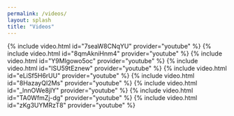 ```yaml
---
permalink: /videos/
layout: splash
title: "Videos"
---
```


{% include video.html id="7seaW8CNqYU" provider="youtube" %}
{% include video.html id="8qmAkniHnm4" provider="youtube" %}
{% include video.html id="Y9Mlgowo5oc" provider="youtube" %}
{% include video.html id="lSU59tEznew" provider="youtube" %}
{% include video.html id="eLiSf5H6rUU" provider="youtube" %}
{% include video.html id="8HazayQI2Ms" provider="youtube" %}
{% include video.html id="_lnnOWe8jlY" provider="youtube" %}
{% include video.html id="TA0WfmZj-dg" provider="youtube" %}
{% include video.html id="zKg3UYMRzT8" provider="youtube" %}
